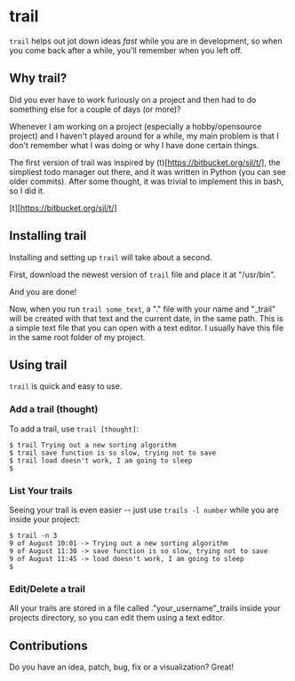 trail
=======

`trail` helps out jot down ideas *fast* while you are in development, so
when you come back after a while, you'll remember when you left off.
 
Why trail?
------

Did you ever have to work furiously on a project and then had to do something else for a couple of days (or more)?

Whenever I am working on a project (especially a hobby/opensource project) 
and I haven't played around for a while, my main problem is that I don't remember
what I was doing or why I have done certain things.

The first version of trail was inspired by (t)[https://bitbucket.org/sjl/t/], the simpliest todo manager out there,
and it was written in Python (you can see older commits). After some thought, it was
trivial to implement this in bash, so I did it.

[t][https://bitbucket.org/sjl/t/]


Installing trail
------------

Installing and setting up `trail` will take about a second.

First, download the newest version of `trail` file and place it at "/usr/bin".

And you are done!

Now, when you run `trail some_text`, a "." file with your name and "_trail" will be created
with that text and the current date, in the same path. This is a simple text file that you can open with a text editor. I usually have this file in the same root folder of my project.

Using trail
-------

`trail` is quick and easy to use.

### Add a trail (thought)

To add a trail, use `trail [thought]`:

    $ trail Trying out a new sorting algorithm
    $ trail save function is so slow, trying not to save
    $ trail load doesn't work, I am going to sleep
    $

### List Your trails

Seeing your trail is even easier -- just use `trails -l number` while you are inside your project:

    $ trail -n 3
    9 of August 10:01 -> Trying out a new sorting algorithm
    9 of August 11:30 -> save function is so slow, trying not to save
    9 of August 11:45 -> load doesn't work, I am going to sleep
    $

### Edit/Delete a trail

All your trails are stored in a file called ."your_username"_trails inside your projects directory, so you can edit them using a text editor.


Contributions 
----------------------------
Do you have an idea, patch, bug, fix or a visualization? Great!

